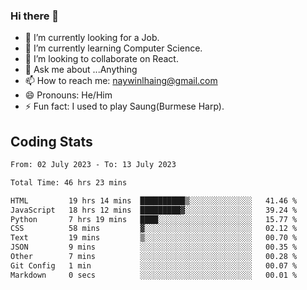 ### Hi there 👋

- 🔭 I’m currently looking for a Job.
- 🌱 I’m currently learning Computer Science.
- 👯 I’m looking to collaborate on React.
- 💬 Ask me about ...Anything
- 📫 How to reach me: naywinlhaing@gmail.com
- 😄 Pronouns: He/Him
- ⚡ Fun fact: I used to play Saung(Burmese Harp).


## Coding Stats
<!--START_SECTION:waka-->

```txt
From: 02 July 2023 - To: 13 July 2023

Total Time: 46 hrs 23 mins

HTML         19 hrs 14 mins  ██████████▒░░░░░░░░░░░░░░   41.46 %
JavaScript   18 hrs 12 mins  █████████▓░░░░░░░░░░░░░░░   39.24 %
Python       7 hrs 19 mins   ████░░░░░░░░░░░░░░░░░░░░░   15.77 %
CSS          58 mins         ▓░░░░░░░░░░░░░░░░░░░░░░░░   02.12 %
Text         19 mins         ▒░░░░░░░░░░░░░░░░░░░░░░░░   00.70 %
JSON         9 mins          ░░░░░░░░░░░░░░░░░░░░░░░░░   00.35 %
Other        7 mins          ░░░░░░░░░░░░░░░░░░░░░░░░░   00.28 %
Git Config   1 min           ░░░░░░░░░░░░░░░░░░░░░░░░░   00.07 %
Markdown     0 secs          ░░░░░░░░░░░░░░░░░░░░░░░░░   00.01 %
```

<!--END_SECTION:waka-->
